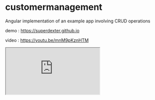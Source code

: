 # customermanagement
Angular implementation of an example app involving  CRUD operations


demo : https://superdexter.github.io


video : https://youtu.be/mnM9pKznHTM

<iframe src="https://superdexter.github.io">
  
  </iframe>
